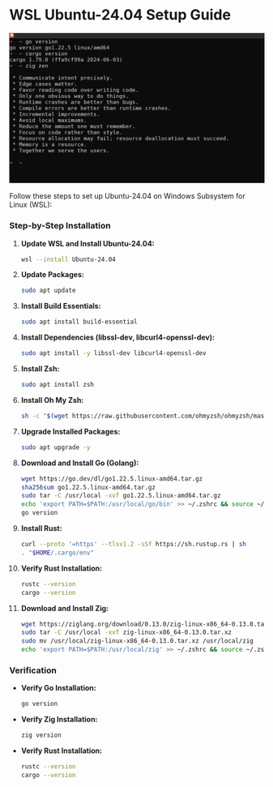 # WSL Ubuntu-24.04 Setup Guide

![WSL Ubuntu-24.04](setup.png)

Follow these steps to set up Ubuntu-24.04 on Windows Subsystem for Linux (WSL):

### Step-by-Step Installation

1. **Update WSL and Install Ubuntu-24.04:**

    ```bash
    wsl --install Ubuntu-24.04
    ```

2. **Update Packages:**

    ```bash
    sudo apt update
    ```

3. **Install Build Essentials:**

    ```bash
    sudo apt install build-essential
    ```

4. **Install Dependencies (libssl-dev, libcurl4-openssl-dev):**

    ```bash
    sudo apt install -y libssl-dev libcurl4-openssl-dev
    ```

5. **Install Zsh:**

    ```bash
    sudo apt install zsh
    ```

6. **Install Oh My Zsh:**

    ```bash
    sh -c "$(wget https://raw.githubusercontent.com/ohmyzsh/ohmyzsh/master/tools/install.sh -O -)"
    ```

7. **Upgrade Installed Packages:**

    ```bash
    sudo apt upgrade -y
    ```

8. **Download and Install Go (Golang):**

    ```bash
    wget https://go.dev/dl/go1.22.5.linux-amd64.tar.gz
    sha256sum go1.22.5.linux-amd64.tar.gz
    sudo tar -C /usr/local -xvf go1.22.5.linux-amd64.tar.gz
    echo 'export PATH=$PATH:/usr/local/go/bin' >> ~/.zshrc && source ~/.zshrc
    go version
    ```

9. **Install Rust:**

    ```bash
    curl --proto '=https' --tlsv1.2 -sSf https://sh.rustup.rs | sh
    . "$HOME/.cargo/env"
    ```

10. **Verify Rust Installation:**

    ```bash
    rustc --version
    cargo --version
    ```

11. **Download and Install Zig:**

    ```bash
    wget https://ziglang.org/download/0.13.0/zig-linux-x86_64-0.13.0.tar.xz
    sudo tar -C /usr/local -xvf zig-linux-x86_64-0.13.0.tar.xz
    sudo mv /usr/local/zig-linux-x86_64-0.13.0.tar.xz /usr/local/zig
    echo 'export PATH=$PATH:/usr/local/zig' >> ~/.zshrc && source ~/.zshrc
    ```

### Verification

- **Verify Go Installation:**

    ```bash
    go version
    ```

- **Verify Zig Installation:**

    ```bash
    zig version
    ```

- **Verify Rust Installation:**

    ```bash
    rustc --version
    cargo --version
    ```
